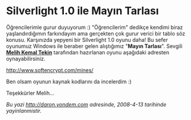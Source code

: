 # Silverlight 1.0 ile Mayın Tarlası 

Öğrencilerimle gurur duyuyorum :) "Öğrencilerim" dedikçe kendimi biraz
yaşlandırdığımın farkındayım ama gerçekten çok gurur verici bir tablo
söz konusu. Karşınızda yepyeni bir Silverlight 1.0 oyunu daha! Bu sefer
oyunumuz Windows ile beraber gelen alıştığımız "**Mayın Tarlası**".
Sevgili [**Melih Kemal Tekin**](http://www.mktekin.com/) tarafından
hazırlanan oyunu aşağıdaki adresten oynayabilirsiniz.

<http://www.softencrypt.com/mines/>

Ben olsam oyunun kaynak kodlarını da incelerdim :)

Teşekkürler Melih...


*Bu yazi http://daron.yondem.com adresinde, 2008-4-13 tarihinde yayinlanmistir.*